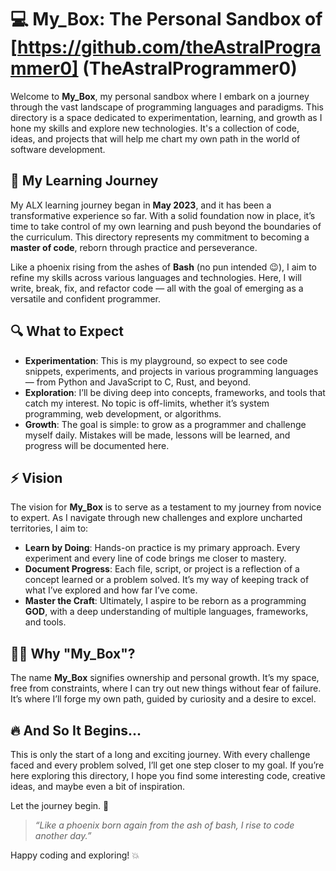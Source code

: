 # 💻 My_Box: The Personal Sandbox of [https://github.com/theAstralProgrammer0] (TheAstralProgrammer0)

Welcome to **My_Box**, my personal sandbox where I embark on a journey through
the vast landscape of programming languages and paradigms. This directory is a
space dedicated to experimentation, learning, and growth as I hone my skills
and explore new technologies. It's a collection of code, ideas, and projects
that will help me chart my own path in the world of software development.

## 🌱 My Learning Journey
My ALX learning journey began in **May 2023**, and it has been a transformative
experience so far. With a solid foundation now in place, it’s time to take
control of my own learning and push beyond the boundaries of the curriculum.
This directory represents my commitment to becoming a **master of code**,
     reborn through practice and perseverance.

Like a phoenix rising from the ashes of **Bash** (no pun intended 😉), I aim to
refine my skills across various languages and technologies. Here, I will write,
       break, fix, and refactor code — all with the goal of emerging as a
       versatile and confident programmer.

## 🔍 What to Expect
- **Experimentation**: This is my playground, so expect to see code snippets,
  experiments, and projects in various programming languages — from Python and
  JavaScript to C, Rust, and beyond.
- **Exploration**: I’ll be diving deep into concepts, frameworks, and tools
that catch my interest. No topic is off-limits, whether it’s system
programming, web development, or algorithms.
- **Growth**: The goal is simple: to grow as a programmer and challenge myself
daily. Mistakes will be made, lessons will be learned, and progress will be
documented here.

## ⚡ Vision
The vision for **My_Box** is to serve as a testament to my journey from novice
to expert. As I navigate through new challenges and explore uncharted
territories, I aim to:
- **Learn by Doing**: Hands-on practice is my primary approach. Every
experiment and every line of code brings me closer to mastery.
- **Document Progress**: Each file, script, or project is a reflection of a
concept learned or a problem solved. It’s my way of keeping track of what I’ve
explored and how far I’ve come.
- **Master the Craft**: Ultimately, I aspire to be reborn as a programming
**GOD**, with a deep understanding of multiple languages, frameworks, and
tools.

## 🧑‍💻 Why "My_Box"?
The name **My_Box** signifies ownership and personal growth. It’s my space,
    free from constraints, where I can try out new things without fear of
    failure. It’s where I’ll forge my own path, guided by curiosity and a
    desire to excel.

## 🔥 And So It Begins...
This is only the start of a long and exciting journey. With every challenge
faced and every problem solved, I’ll get one step closer to my goal. If you’re
here exploring this directory, I hope you find some interesting code, creative
ideas, and maybe even a bit of inspiration.

Let the journey begin. 🚀

> *“Like a phoenix born again from the ash of bash, I rise to code another
> day.”*

Happy coding and exploring! 💥

